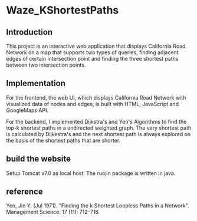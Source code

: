 # Waze_KShortestPaths
## Introduction
This project is an interactive web application that displays California Road Network on a map that supports two types of queries, finding adjacent edges of certain intersection point and finding the three shortest paths between two intersection points.
## Implementation
For the frontend, the web UI, which displays California Road Network with visualized data of nodes and edges, is built with HTML, JavaScript and GoogleMaps API. 

For the backend, I implemented Dijkstra's and Yen's Algorithms to find the top-k shortest paths in a undirected weighted graph. The very shortest path is calculated by Dijkestra's and the next shortest path is always explored on the basis of the shortest paths that are shorter. 
## build the website
Setup Tomcat v7.0 as local host.
The ruojin package is written in java.
## reference
Yen, Jin Y. (Jul 1971). "Finding the k Shortest Loopless Paths in a Network". Management Science. 17 (11): 712–716.
